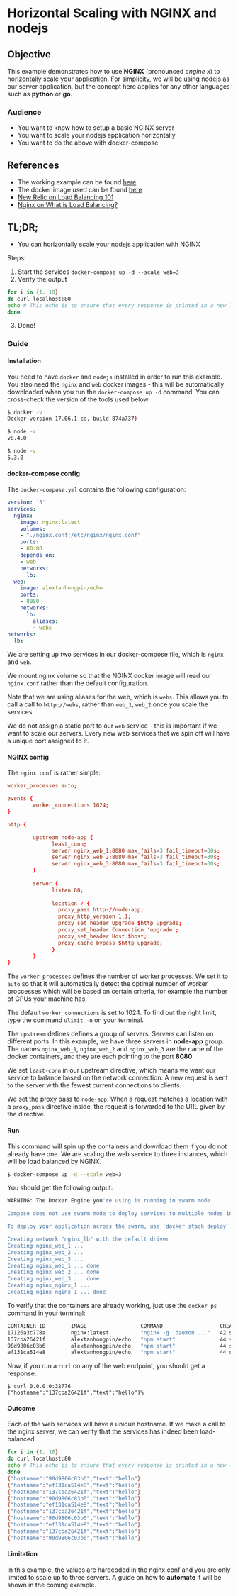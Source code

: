 # Horizontal Scaling with NGINX and nodejs

## Objective

This example demonstrates how to use __NGINX__ (pronounced _engine x_) to horizontally scale your application. For simplicity, we will be using nodejs as our server application, but the concept here applies for any other languages such as __python__ or __go__.

### Audience

- You want to know how to setup a basic NGINX server
- You want to scale your nodejs application horizontally
- You want to do the above with docker-compose

## References

- The working example can be found [here](https://github.com/alextanhongpin/full-stack-microservice/tree/master/nginx)
- The docker image used can be found [here](https://github.com/alextanhongpin/web)
- [New Relic on Load Balancing 101](https://www.nginx.com/resources/glossary/load-balancing/)
- [Nginx on What is Load Balancing?](https://www.nginx.com/resources/glossary/load-balancing/)


## TL;DR;

- You can horizontally scale your nodejs application with NGINX 

Steps:

1. Start the services `docker-compose up -d --scale web=3`
2. Verify the output
```bash
for i in {1..10}                    
do curl localhost:80
echo # This echo is to ensure that every response is printed in a new line
done
```
3. Done!

### Guide


#### Installation

You need to have `docker` and `nodejs` installed in order to run this example. You also need the `nginx` and `web` docker images - this will be automatically downloaded when you run the `docker-compose up -d` command. You can cross-check the version of the tools used below:

```bash
$ docker -v
Docker version 17.06.1-ce, build 874a737)

$ node -v
v8.4.0

$ node -v
5.3.0
```

#### docker-compose config

The `docker-compose.yml` contains the following configuration:

```yaml
version: '3'
services:
  nginx:
    image: nginx:latest
    volumes: 
    - "./nginx.conf:/etc/nginx/nginx.conf"
    ports:
    - 80:80
    depends_on:
    - web
    networks:
      lb:
  web:
    image: alextanhongpin/echo
    ports:
    - 8080
    networks:
      lb:
        aliases:
        - webs
networks:
  lb:
 ```

We are setting up two services in our docker-compose file, which is `nginx` and `web`.

We mount nginx volume so that the NGINX docker image will read our `nginx.conf` rather than the default configuration.

Note that we are using aliases for the web, which is `webs`. This allows you to call a call to `http://webs`, rather than `web_1`, `web_2` once you scale the services.

We do not assign a static port to our `web` service - this is important if we want to scale our servers. Every new web services that we spin off will have a unique port assigned to it.

#### NGINX config

The `nginx.conf` is rather simple:

```conf
worker_processes auto;

events { 
        worker_connections 1024; 
}

http {

        upstream node-app {
              least_conn;
              server nginx_web_1:8080 max_fails=3 fail_timeout=30s;
              server nginx_web_2:8080 max_fails=3 fail_timeout=30s;
              server nginx_web_3:8080 max_fails=3 fail_timeout=30s;
        }
         
        server {
              listen 80;
         
              location / {
                proxy_pass http://node-app;
                proxy_http_version 1.1;
                proxy_set_header Upgrade $http_upgrade;
                proxy_set_header Connection 'upgrade';
                proxy_set_header Host $host;
                proxy_cache_bypass $http_upgrade;
              }
        }
}
```
The `worker processes` defines the number of worker processes. We set it to `auto` so that it will automatically detect the optimal number of worker proccesses which will be based on certain criteria, for example the number of CPUs your machine has.

The default `worker_connections` is set to 1024. To find out the right limit, type the command `ulimit -n` on your terminal.

The `upstream` defines defines a group of servers. Servers can listen on different ports. In this example, we have three servers in __node-app__ group. The names `nginx_web_1`, `nginx_web_2` and `nginx_web_3` are the name of the docker containers, and they are each pointing to the port __8080__.

We set `least-conn` in our upstream directive, which means we want our service to balance based on the network connection. A new request is sent to the server with the fewest current connections to clients. 

We set the proxy pass to `node-app`. When a request matches a location with a `proxy_pass` directive inside, the request is forwarded to the URL given by the directive.

#### Run
This command will spin up the containers and download them if you do not already have one.
We are scaling the web service to three instances, which will be load balanced by NGINX.

```bash
$ docker-compose up -d --scale web=3
```

You should get the following output:

```bash
WARNING: The Docker Engine you're using is running in swarm mode.

Compose does not use swarm mode to deploy services to multiple nodes in a swarm. All containers will be scheduled on the current node.

To deploy your application across the swarm, use `docker stack deploy`.

Creating network "nginx_lb" with the default driver
Creating nginx_web_1 ...
Creating nginx_web_2 ...
Creating nginx_web_3 ...
Creating nginx_web_1 ... done
Creating nginx_web_2 ... done
Creating nginx_web_3 ... done
Creating nginx_nginx_1 ...
Creating nginx_nginx_1 ... done
```

To verify that the containers are already working, just use the `docker ps` command in your terminal:

```bash
CONTAINER ID        IMAGE                 COMMAND                  CREATED             STATUS              PORTS                     NAMES
17126a3c778a        nginx:latest          "nginx -g 'daemon ..."   42 seconds ago      Up 39 seconds       0.0.0.0:80->80/tcp        nginx_nginx_1
137cba26421f        alextanhongpin/echo   "npm start"              44 seconds ago      Up 41 seconds       0.0.0.0:32776->8080/tcp   nginx_web_3
90d9806c03b6        alextanhongpin/echo   "npm start"              44 seconds ago      Up 41 seconds       0.0.0.0:32775->8080/tcp   nginx_web_1
ef131ca514e8        alextanhongpin/echo   "npm start"              44 seconds ago      Up 41 seconds       0.0.0.0:32774->8080/tcp   nginx_web_2
```

Now, if you run a `curl` on any of the web endpoint, you should get a response:

```
$ curl 0.0.0.0:32776                   
{"hostname":"137cba26421f","text":"hello"}%
```

#### Outcome
Each of the web services will have a unique hostname. If we make a call to the nginx server, we can verify that the services has indeed been load-balanced.
```bash
for i in {1..10}                    
do curl localhost:80
echo # This echo is to ensure that every response is printed in a new line
done
{"hostname":"90d9806c03b6","text":"hello"}
{"hostname":"ef131ca514e8","text":"hello"}
{"hostname":"137cba26421f","text":"hello"}
{"hostname":"90d9806c03b6","text":"hello"}
{"hostname":"ef131ca514e8","text":"hello"}
{"hostname":"137cba26421f","text":"hello"}
{"hostname":"90d9806c03b6","text":"hello"}
{"hostname":"ef131ca514e8","text":"hello"}
{"hostname":"137cba26421f","text":"hello"}
{"hostname":"90d9806c03b6","text":"hello"}
```


#### Limitation

In this example, the values are hardcoded in the nginx.conf and you are only limited to scale up to three servers. A guide on how to __automate__ it will be shown in the coming example.